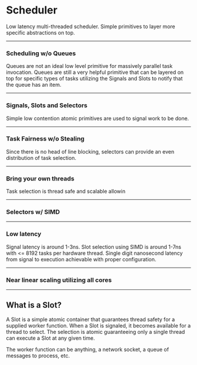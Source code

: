 # Scheduler

Low latency multi-threaded scheduler. Simple primitives to layer more specific abstractions on top.

---
### Scheduling w/o Queues

Queues are not an ideal low level primitive for massively parallel task invocation.
Queues are still a very helpful primitive that can be layered on top for specific types
of tasks utilizing the Signals and Slots to notify that the queue has an item.

---
### Signals, Slots and Selectors

Simple low contention atomic primitives are used to signal work to be done.

---
### Task Fairness w/o Stealing

Since there is no head of line blocking, selectors can provide an even distribution of task selection.

---
### Bring your own threads

Task selection is thread safe and scalable allowin

---
### Selectors w/ SIMD



---
### Low latency

Signal latency is around 1-3ns. Slot selection using SIMD is around 1-7ns with <= 8192 tasks per hardware thread.
Single digit nanosecond latency from signal to execution achievable with proper configuration.

---
### Near linear scaling utilizing all cores


---
## What is a Slot?

A Slot is a simple atomic container that guarantees thread safety for a supplied worker function.
When a Slot is signaled, it becomes available for a thread to select. The selection is atomic
guaranteeing only a single thread can execute a Slot at any given time.

The worker function can be anything, a network socket, a queue of messages to process, etc.